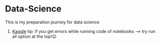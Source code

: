 # Data-Science
This is my preparation journey for data science
1. [Kaggle](https://www.kaggle.com/learn/intro-to-machine-learning)
tip: if you get errors while running code of notebooks --> try run all option at the top!😉
